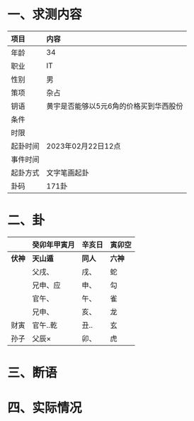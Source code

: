 # 一、求测内容
|项目|内容|
|:-|:-|
|年龄|34|
|职业|IT|
|性别|男|
|策项|杂占|
|钥语|黄宇是否能够以5元6角的价格买到华西股份|
|条件||
|时限||
|起卦时间|2023年02月22日12点|
|事件时间||
|起卦方式|文字笔画起卦|
|卦码|171卦|

# 二、卦
||癸卯年甲寅月|辛亥日|寅卯空|
|:-|:-|:-|:-|
|**伏神**|**天山遁**|**同人**|**六神**|
||父戌、|戌、|蛇|
||兄申、应|申、|勾|
||官午、|午、|雀|
||兄申、|亥、|龙|
|财寅|官午..乾|丑..|玄|
|孙子|父辰×|卯、|虎|


# 三、断语

# 四、实际情况